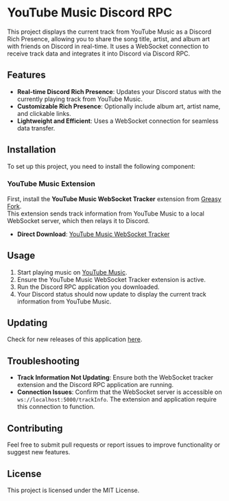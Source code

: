 # YouTube Music Discord RPC

This project displays the current track from YouTube Music as a Discord Rich Presence, allowing you to share the song title, artist, and album art with friends on Discord in real-time. It uses a WebSocket connection to receive track data and integrates it into Discord via Discord RPC.

## Features

- **Real-time Discord Rich Presence**: Updates your Discord status with the currently playing track from YouTube Music.
- **Customizable Rich Presence**: Optionally include album art, artist name, and clickable links.
- **Lightweight and Efficient**: Uses a WebSocket connection for seamless data transfer.

## Installation

To set up this project, you need to install the following component:

### YouTube Music Extension

First, install the **YouTube Music WebSocket Tracker** extension from [Greasy Fork](https://greasyfork.org/ru/scripts/515130-youtube-music-websocket-tracker).  
This extension sends track information from YouTube Music to a local WebSocket server, which then relays it to Discord.

- **Direct Download**: [YouTube Music WebSocket Tracker](https://greasyfork.org/ru/scripts/515130-youtube-music-websocket-tracker)

## Usage

1. Start playing music on [YouTube Music](https://music.youtube.com/).
2. Ensure the YouTube Music WebSocket Tracker extension is active.
3. Run the Discord RPC application you downloaded.
4. Your Discord status should now update to display the current track information from YouTube Music.

## Updating

Check for new releases of this application [here](https://github.com/M3th4d0n/YtMusic-RPC/releases/latest).

## Troubleshooting

- **Track Information Not Updating**: Ensure both the WebSocket tracker extension and the Discord RPC application are running.
- **Connection Issues**: Confirm that the WebSocket server is accessible on `ws://localhost:5000/trackInfo`. The extension and application require this connection to function.

## Contributing

Feel free to submit pull requests or report issues to improve functionality or suggest new features.

## License

This project is licensed under the MIT License.
